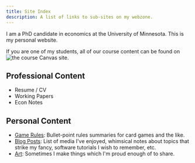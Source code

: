 ```yaml
---
title: Site Index
description: A list of links to sub-sites on my webzone.
---
```




I am a PhD candidate in economics at the University of Minnesota. This is my personal website.
    
If you are one of my students, all of our course content can be found on ![the course Canvas site](https://canvas.umn.edu/).

## Professional Content

- Resume / CV
- Working Papers
- Econ Notes

## Personal Content

- [Game Rules](/games): Bullet-point rules summaries for card games and the like.
- [Blog Posts](/posts): List of media I've enjoyed, whimsical notes about topics that strike my fancy, software tutorials I wish to remember, etc.
- [Art](/art): Sometimes I make things which I'm proud enough of to share.






<!--    
<hr>
    <p>I am currently reorganizing the site. Some of the links below are not working.</p>
    
    <h2>Professional Content</h2>
    <ul>
        
    </ul>
    
    
    <h2>Professional Links</h2>
    
    
TODO: Link to a Google Site or somesuch.-->
